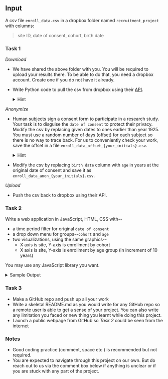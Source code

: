 ## Input
A csv file `enroll_data.csv` in a dropbox folder named `recruitment_project` with columns:
> site ID, date of consent, cohort, birth date


### Task 1
*Download*
* We have shared the above folder with you. You will be required to upload your results there. To be able to do that, you need a dropbox account. Create one if you do not have it already.
* Write Python code to pull the csv from dropbox using their [API](https://github.com/dropbox/dropbox-sdk-python).

  <details>
  <summary>Hint</summary>
  
    * `upload()` and `download()` examples at https://github.com/dropbox/dropbox-sdk-python/blob/main/example/updown.py
    
    * Remember to include `/` to access a folder via the API i.e. `/recruitment_project`
  </details>
  
*Anonymize*
* Human subjects sign a consent form to participate in a research study. Your task is to disguise the `date of consent` to protect their privacy. Modify the csv by replacing given dates to ones earlier than year 1925. You must use a random number of days (offset) for each subject so there is no way to trace back. For us to conveniently check your work, save the offset in a file `enroll_data_offset_{your_initials}.csv`.

  <details>
  <summary>Hint</summary>
  
    `enroll_data_offset_{your_initials}.csv` should look like:
    
    |	| days_offset |
    |-|-|
    | 1	| 35041 |
    | 2	| 35049 |
    | 3	| 35055 |
    | .	| ... |
      
  </details>

* Modify the csv by replacing `birth date` column with `age` in years at the original date of consent and save it as `enroll_data_anon_{your_initials}.csv`.

*Upload*
* Push the csv back to dropbox using their API.


### Task 2
Write a web application in JavaScript, HTML, CSS with--
 * a time period filter for original `date of consent`
 * a drop down menu for groups--`cohort` and `age`
 * two visualizations, using the same graphics--
   * X axis is site, Y-axis is enrollment by cohort
   * X axis is site, Y-axis is enrollment by age group (in increment of 10 years)

You may use any JavaScript library you want.

  <details>
  <summary>Sample Output</summary>
  
  * The Y-Axis represents the total enrollment after `Group By` and `Time Period` controls are applied.
  * There are two cohorts--CHR and HC. Hence, in the following example, there are two legends. When displaying groups by age, add as many legends as the number of groups.
  * Numbers overlaid on the bar segments represent the percentage of the entire bar height covered by that segment.
  * *Hint*--for filling segments of a single bar, you can use SVG elements `defs` and `linearGradient`. But you can also plot multiple bars contiguously. If you do the latter and you have a hard time cacluating coordinates, just flip X and Y axes i.e. display the enrollment on X-axis and sites on Y-axis.
  * Time Period filter is over the original `date of consent`. This task is different from anonymization so we ask that you to use the originals.
  * Sample shows fictitious numbers and site names, do not let them confuse you


  ![image](https://user-images.githubusercontent.com/35086881/112389870-cc5f9d00-8ccb-11eb-8c34-df2bd8770d1d.png)
  
  </details>

### Task 3
* Make a GitHub repo and push up all your work
* Write a skeletal README.md as you would write for any GitHub repo so a remote user is able to get a sense of your project. You can also write any limitation you faced or new thing you learnt while doing this project.
* Launch a public webpage from GitHub so *Task 2* could be seen from the internet


### Notes
* Good coding practice (comment, space etc.) is recommended but not required.
* You are expected to navigate through this project on our own. But do reach out to us via the comment box below if anything is unclear or if you are stuck with any part of the project.
